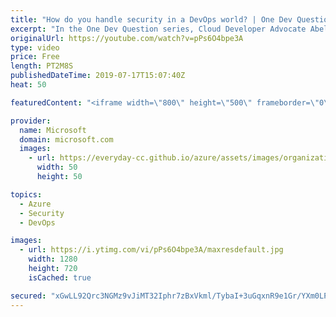 ```yaml
---
title: "How do you handle security in a DevOps world? | One Dev Question: Abel Wang"
excerpt: "In the One Dev Question series, Cloud Developer Advocate Abel Wang explains how Azure DevOps provides developer services to support teams to plan work, collaborate on code development, and build and deploy applications. In this video, Abel explains how you handle security in a DevOps world.   Get more"
originalUrl: https://youtube.com/watch?v=pPs6O4bpe3A
type: video
price: Free
length: PT2M8S
publishedDateTime: 2019-07-17T15:07:40Z
heat: 50

featuredContent: "<iframe width=\"800\" height=\"500\" frameborder=\"0\" src=\"https://www.youtube.com/embed/pPs6O4bpe3A\" allow=\"accelerometer; autoplay; encrypted-media; gyroscope; picture-in-picture\" allowfullscreen></iframe>"

provider:
  name: Microsoft
  domain: microsoft.com
  images:
    - url: https://everyday-cc.github.io/azure/assets/images/organizations/microsoft.com-50x50.jpg
      width: 50
      height: 50

topics:
  - Azure
  - Security
  - DevOps

images:
  - url: https://i.ytimg.com/vi/pPs6O4bpe3A/maxresdefault.jpg
    width: 1280
    height: 720
    isCached: true

secured: "xGwLL92Qrc3NGMz9vJiMT32Iphr7zBxVkml/TybaI+3uGqxnR9e1Gr/YXm0LP0PMcmD4y1j3uNpGkndcIDmOdgUlnoeHvSLL9JG8TIdTsIHta6ZGURZ0fckzfQO9KuRqTiA7wx2d+Y+S576kmC2WqaA4pR5TpFWKdpE0kMmeouKKQQhgO9tcJALyxsMAwduyjYzmZPrvrUgKoKx+07ZlKipxFWsSkv9ZnxcpjjLCebw+zWIOP4kQnSY0Aq0VSzSr3jxIYuTynkS0xvhmVhM5YA7IV2iGPcjGI92L6to2rX+Ohuq4xF7mGheUxUKDE+AzZbDTKDs38DsY4NB+HMyeibJUGO64i6cs1fNMK0RocMThd43cWNye6k0XA15eYhAKkwmu5zaDY7tZOgG8mlhQazRDRPW5fELXfRMESj0kmz0=;MuSEqaqsadmCDNqs9qbKTg=="
---
```


